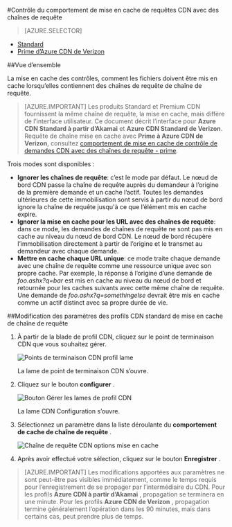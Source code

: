 <properties
    pageTitle="Contrôle Azure CDN comportement de demandes de chaînes de requête de cache | Microsoft Azure"
    description="Chaîne de requête Azure CDN la mise en cache des contrôles, comment les fichiers doivent être mis en cache lorsqu’elles contiennent des chaînes de requête."
    services="cdn"
    documentationCenter=""
    authors="camsoper"
    manager="erikre"
    editor=""/>

<tags
    ms.service="cdn"
    ms.workload="tbd"
    ms.tgt_pltfrm="na"
    ms.devlang="na"
    ms.topic="article"
    ms.date="07/28/2016"
    ms.author="casoper"/>

#<a name="controlling-caching-behavior-of-cdn-requests-with-query-strings"></a>Contrôle du comportement de mise en cache de requêtes CDN avec des chaînes de requête

> [AZURE.SELECTOR]
- [Standard](cdn-query-string.md)
- [Prime d’Azure CDN de Verizon](cdn-query-string-premium.md)

##<a name="overview"></a>Vue d’ensemble

La mise en cache des contrôles, comment les fichiers doivent être mis en cache lorsqu’elles contiennent des chaînes de requête de chaîne de requête.

> [AZURE.IMPORTANT] Les produits Standard et Premium CDN fournissent la même chaîne de requête, la mise en cache, mais diffère de l’interface utilisateur.  Ce document décrit l’interface pour **Azure CDN Standard à partir d’Akamai** et **Azure CDN Standard de Verizon**.  Requête de chaîne mise en cache avec **Prime à Azure CDN de Verizon**, consultez [comportement de mise en cache de contrôle de demandes CDN avec des chaînes de requête - prime](cdn-query-string-premium.md).

Trois modes sont disponibles :

- **Ignorer les chaînes de requête**: c’est le mode par défaut.  Le nœud de bord CDN passe la chaîne de requête auprès du demandeur à l’origine de la première demande et un cache l’actif.  Toutes les demandes ultérieures de cette immobilisation sont servis à partir du nœud de bord ignore la chaîne de requête jusqu'à ce que l’élément mis en cache expire.
- **Ignorer la mise en cache pour les URL avec des chaînes de requête**: dans ce mode, les demandes de chaînes de requête ne sont pas mis en cache au niveau du nœud de bord CDN.  Le nœud de bord récupère l’immobilisation directement à partir de l’origine et le transmet au demandeur avec chaque demande.
- **Mettre en cache chaque URL unique**: ce mode traite chaque demande avec une chaîne de requête comme une ressource unique avec son propre cache.  Par exemple, la réponse à l’origine d’une demande de *foo.ashx?q=bar* est mis en cache au niveau du nœud de bord et retournée pour les caches suivants avec cette même chaîne de requête.  Une demande de *foo.ashx?q=somethingelse* devrait être mis en cache comme un actif distinct avec sa propre durée de vie.

##<a name="changing-query-string-caching-settings-for-standard-cdn-profiles"></a>Modification des paramètres des profils CDN standard de mise en cache de chaîne de requête

1. À partir de la blade de profil CDN, cliquez sur le point de terminaison CDN que vous souhaitez gérer.

    ![Points de terminaison CDN profil lame](./media/cdn-query-string/cdn-endpoints.png)

    La lame de point de terminaison CDN s’ouvre.

2. Cliquez sur le bouton **configurer** .

    ![Bouton Gérer les lames de profil CDN](./media/cdn-query-string/cdn-config-btn.png)

    La lame CDN Configuration s’ouvre.

3. Sélectionnez un paramètre dans la liste déroulante du **comportement de cache de chaîne de requête** .

    ![Chaîne de requête CDN options mise en cache](./media/cdn-query-string/cdn-query-string.png)

4. Après avoir effectué votre sélection, cliquez sur le bouton **Enregistrer** .

> [AZURE.IMPORTANT] Les modifications apportées aux paramètres ne sont peut-être pas visibles immédiatement, comme le temps requis pour l’enregistrement de se propager par l’intermédiaire du CDN.  Pour les profils <b>Azure CDN à partir d’Akamai</b> , propagation se terminera en une minute.  Pour les profils <b>Azure CDN de Verizon</b> , propagation termine généralement l’opération dans les 90 minutes, mais dans certains cas, peut prendre plus de temps.
